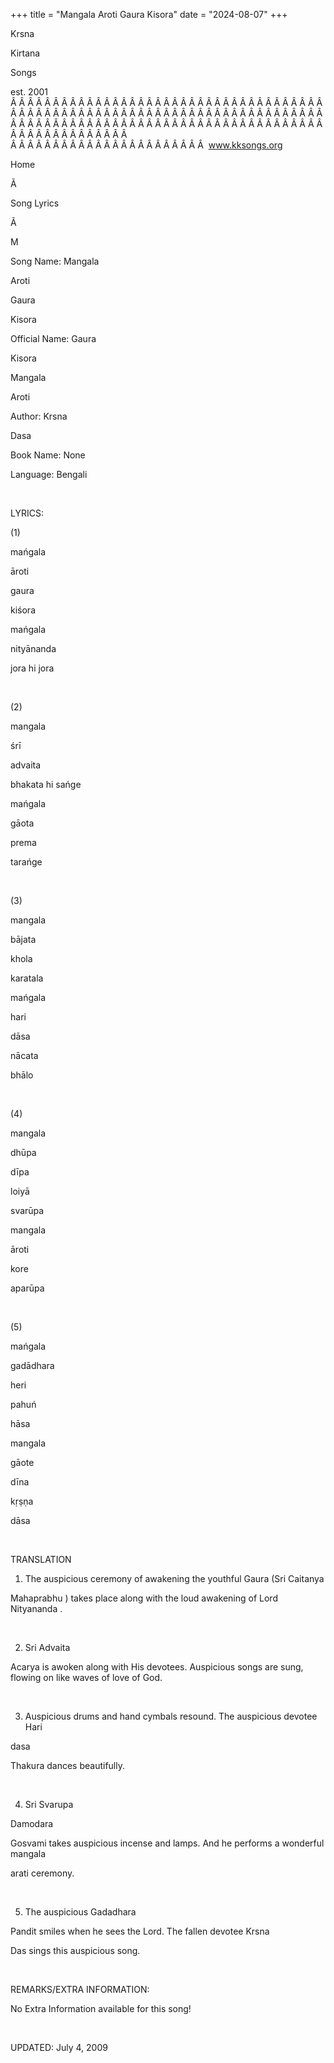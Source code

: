 +++ 
title = "Mangala Aroti Gaura Kisora"
date = "2024-08-07"
+++

Krsna
 
Kirtana
 
Songs

est. 2001
Â Â Â Â Â Â Â Â Â Â Â Â Â Â Â Â Â Â Â Â Â Â Â Â Â Â Â Â Â Â Â Â Â Â Â Â Â Â Â Â Â Â Â Â Â Â Â Â Â Â Â Â Â Â Â Â Â Â Â Â Â Â Â Â Â Â Â Â Â Â Â Â Â Â Â Â Â Â Â Â Â Â Â Â Â Â Â Â Â Â Â Â Â Â Â Â Â Â Â Â Â Â Â Â Â Â Â Â Â Â Â Â Â Â Â Â Â Â Â Â Â Â Â Â Â  
Â Â Â Â Â Â Â Â Â Â Â Â Â Â Â Â Â Â Â Â Â Â Â  
www.kksongs.org








Home


Ã 
 
Song Lyrics
 
Ã 
 
M


Song Name: 
Mangala
 
Aroti
 
Gaura
 
Kisora


Official Name: 
Gaura
 
Kisora
 
Mangala
 
Aroti


Author: 
Krsna
 
Dasa


Book Name: None


Language: 
Bengali




 


LYRICS:


(1)


mańgala
 
āroti
 
gaura
 
kiśora


mańgala
 
nityānanda
 
jora
 hi 
jora


 


(2)


mangala
 
śrī
 
advaita
 
bhakata
 hi 
sańge


mańgala
 
gāota
 
prema
 
tarańge


 


(3)


mangala
 
bājata
 
khola
 
karatala


mańgala
 
hari
 
dāsa
 
nācata
 
bhālo


 


(4)


mangala
 
dhūpa
 
dīpa
 
loiyā
 
svarūpa


mangala
 
āroti
 
kore
 
aparūpa


 


(5)


mańgala
 
gadādhara
 
heri
 
pahuń
 
hāsa


mangala
 
gāote
 
dīna
 
kṛṣṇa
 
dāsa


 


TRANSLATION


1) The auspicious ceremony
of awakening the youthful 
Gaura
 (Sri 
Caitanya
 
Mahaprabhu
) takes place
along with the loud awakening of Lord 
Nityananda
.


 


2) Sri 
Advaita


Acarya
 is awoken along with His devotees. Auspicious
songs are sung, flowing on like waves of love of God.


 


3) Auspicious drums and
hand cymbals resound. The auspicious devotee 
Hari
 
dasa
 
Thakura
 dances beautifully.


 


4) Sri 
Svarupa


Damodara
 
Gosvami
 takes
auspicious incense and lamps. And he performs a wonderful 
mangala


arati
 ceremony.


 


5) The auspicious 
Gadadhara
 
Pandit
 smiles when he
sees the Lord. The fallen devotee 
Krsna
 
Das
 sings this auspicious song.


 


REMARKS/EXTRA INFORMATION:


No
Extra Information available for this song!


 


UPDATED:
 July 4, 2009